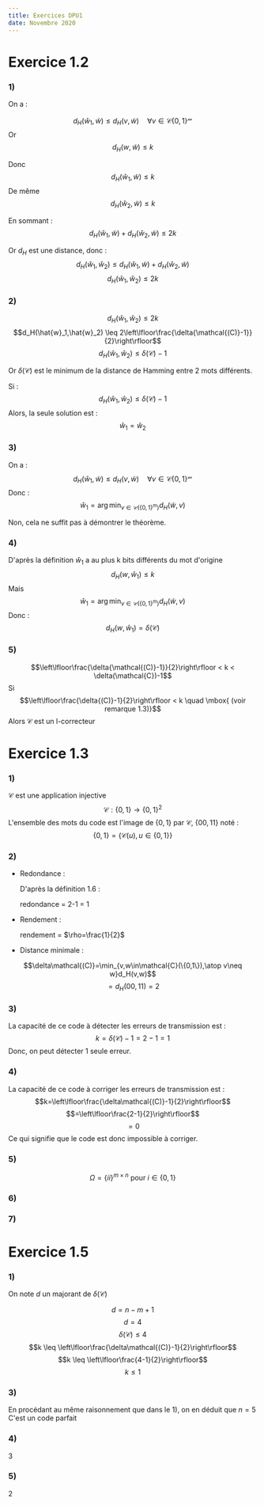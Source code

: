```yaml
---
title: Exercices DPU1
date: Novembre 2020
---
```


# Exercice 1.2

### 1)

On a : 

$$d_H(\hat{w}_1,\tilde{w}) \leq d_H(v,\tilde{w}) \quad \forall v \in \mathcal{C\{0,1\}^m}$$
Or
$$d_H(w,\tilde{w}) \leq k$$ 

Donc
$$d_H(\hat{w}_1,\tilde{w}) \leq k$$
De même
$$d_H(\hat{w}_2,\tilde{w}) \leq k$$

En sommant : 
$$d_H(\hat{w}_1,\tilde{w}) + d_H(\hat{w}_2,\tilde{w}) \leq 2k$$

Or $d_H$ est une distance, donc : 
$$d_H(\hat{w}_1,\hat{w}_2) \leq d_H(\hat{w}_1,\tilde{w}) + d_H(\hat{w}_2,\tilde{w})$$
$$d_H(\hat{w}_1,\hat{w}_2) \leq 2k$$

### 2)

$$d_H(\hat{w}_1,\hat{w}_2) \leq 2k$$
$$d_H(\hat{w}_1,\hat{w}_2) \leq 2\left\lfloor\frac{\delta{\mathcal{(C)}-1}}{2}\right\rfloor$$
$$d_H(\hat{w}_1,\hat{w}_2) \leq \delta{\mathcal{(C)}-1}$$

Or $\delta{\mathcal{(C)}}$ est le minimum de la distance de Hamming entre 2 mots différents.

Si :
$$d_H(\hat{w}_1,\hat{w}_2) \leq \delta{\mathcal{(C)}-1}$$
Alors, la seule solution est : 
$$\hat{w}_1 = \hat{w}_2$$


### 3)

On a :
$$d_H(\hat{w}_1,\tilde{w}) \leq d_H(v,\tilde{w}) \quad \forall v \in \mathcal{C\{0,1\}^m}$$
Donc : 
$$\hat w_1 = \arg \min_{v \in \mathcal{C}(\{0,1\}^m)} d_H(\tilde w, v)$$

Non, cela ne suffit pas à démontrer le théorème.

### 4)

D'après la définition $\hat w_1$ a au plus k bits différents du mot d'origine
$$d_H(w,\hat w_1) \leq k$$
Mais
$$\hat w_1 = \arg \min_{v \in \mathcal{C}(\{0,1\}^m)} d_H(\tilde w, v)$$
Donc :
$$d_H(w,\hat w_1) = \delta(\mathcal{C})$$

### 5)

$$\left\lfloor\frac{\delta{\mathcal{(C)}-1}}{2}\right\rfloor < k < \delta(\mathcal{C})-1$$
Si
$$\left\lfloor\frac{\delta{(C)}-1}{2}\right\rfloor < k \quad \mbox{ (voir remarque 1.3)}$$
Alors $\mathcal{C}$ est un l-correcteur


# Exercice 1.3

### 1)

$\mathcal{C}$ est une application injective
$$\mathcal{C}:\{0,1\} \rightarrow \{0,1\}^2$$
L'ensemble des mots du code est l'image de $\{0,1\}$ par $\mathcal{C}$, $\{00,11\}$ noté :
$$\mathcal{\{0,1\}}=\{\mathcal{C}(u),u\in\{0,1\}\}$$

### 2)

* Redondance :
    
    D'après la définition 1.6 : 

    redondance = 2-1 = 1

* Rendement : 

    rendement = $\rho=\frac{1}{2}$
    
* Distance minimale : 

$$\delta\mathcal{(C)}=\min_{v,w\in\mathcal{C}(\{0,1\}),\atop v\neq w}d_H(v,w)$$
$$=d_H(00,11)=2$$

### 3)

La capacité de ce code à détecter les erreurs de transmission est : 
$$k=\delta\mathcal{(C)}-1=2-1=1$$
Donc, on peut détecter 1 seule erreur.

### 4)

La capacité de ce code à corriger les erreurs de transmission est :
$$k=\left\lfloor\frac{\delta\mathcal{(C)}-1}{2}\right\rfloor$$
$$=\left\lfloor\frac{2-1}{2}\right\rfloor$$
$$=0$$
Ce qui signifie que le code est donc impossible à corriger.

### 5)

$$\Omega = \{ii\}^{m\times n} \mbox{ pour } i \in \{0,1\}$$

### 6)

### 7)


# Exercice 1.5

### 1)

On note $d$ un majorant de $\delta\mathcal{(C)}$

$$d=n-m+1$$
$$d=4$$
$$\delta\mathcal{(C)}\leq 4$$
$$k \leq \left\lfloor\frac{\delta\mathcal{(C)}-1}{2}\right\rfloor$$
$$k \leq \left\lfloor\frac{4-1}{2}\right\rfloor$$
$$k \leq 1$$

### 3)

En procédant au même raisonnement que dans le 1), on en déduit que $n=5$
C'est un code parfait

### 4)

3

### 5)

2
